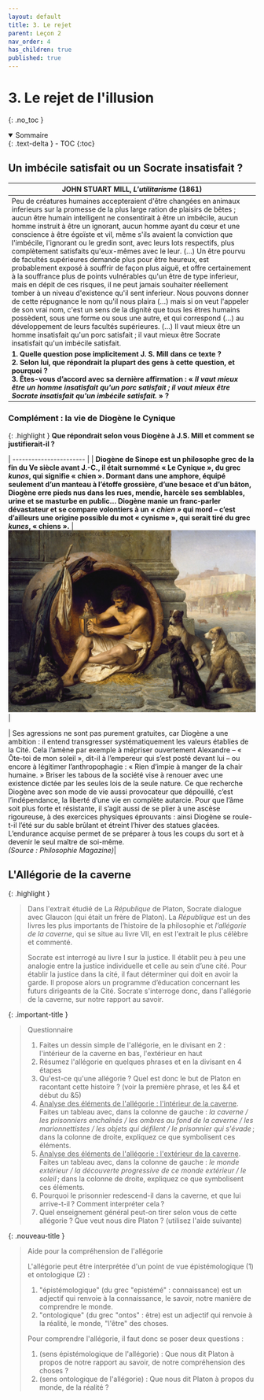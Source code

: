 ```yaml
---
layout: default
title: 3. Le rejet
parent: Leçon 2
nav_order: 4
has_children: true
published: true
---
```

# 3. Le rejet de l'illusion
{: .no_toc }

<details open markdown="block">
  <summary>
    Sommaire
  </summary>
  {: .text-delta }
- TOC
{:toc}
</details>

## Un imbécile satisfait ou un Socrate insatisfait ?


| JOHN STUART MILL, *L'utilitarisme* (1861)                    |
| ------------------------------------------------------------ |
| Peu de créatures humaines accepteraient d'être changées en animaux inferieurs sur la promesse de la plus large ration de plaisirs de bêtes ; aucun être humain intelligent ne consentirait à être un imbécile, aucun homme instruit à être un ignorant, aucun homme ayant du cœur et une conscience à être égoïste et vil, même s'ils avaient la conviction que l'imbécile, l'ignorant ou le gredin sont, avec leurs lots respectifs, plus complètement satisfaits qu'eux-mêmes avec le leur. (…) Un être pourvu de facultés supérieures demande plus pour être heureux, est probablement exposé à souffrir de façon plus aiguë, et offre certainement à la souffrance plus de points vulnérables qu'un être de type inferieur, mais en dépit de ces risques, il ne peut jamais souhaiter réellement tomber à un niveau d'existence qu'il sent inferieur. Nous pouvons donner de cette répugnance le nom qu'il nous plaira (…) mais si on veut l'appeler de son vrai nom, c'est un sens de la dignité que tous les êtres humains possèdent, sous une forme ou sous une autre, et qui correspond (…) au développement de leurs facultés supérieures. (…) Il vaut mieux être un homme insatisfait qu'un porc satisfait ; il vaut mieux être Socrate insatisfait qu'un imbécile satisfait. |
| **1. Quelle question pose implicitement J. S. Mill dans ce texte ? <br />2. Selon lui, que répondrait la plupart des gens à cette question, et pourquoi ? <br />3. Êtes-vous d’accord avec sa dernière affirmation : « *Il vaut mieux être un homme insatisfait qu'un porc satisfait ; il vaut mieux être Socrate insatisfait qu'un imbécile satisfait.* » ?** |

### Complément : la vie de Diogène le Cynique

{: .highlight }
**Que répondrait selon vous Diogène à J.S. Mill et  comment se justifierait-il ?**

| ----------------------- | 
|  **Diogène de Sinope est un philosophe grec de la fin du Ve siècle avant J.-C., il était surnommé « Le Cynique », du grec *kunos*, qui signifie « chien ». Dormant dans une amphore, équipé seulement d’un manteau à l’étoffe grossière, d’une besace et d’un bâton, Diogène erre pieds nus dans les rues, mendie, harcèle ses semblables, urine et se masturbe en public… Diogène manie un franc-parler dévastateur et se compare volontiers à un *« chien »* qui mord – c’est d’ailleurs une origine possible du mot « cynisme », qui serait tiré du grec *kunes*, « chiens ».**  | <img src="../../assets/img/diogene.jpeg" style="zoom:350%;" /> |

| Ses agressions ne sont pas purement gratuites, car Diogène a une ambition : il entend transgresser systématiquement les valeurs établies de la Cité. Cela l’amène par exemple à mépriser ouvertement Alexandre – « Ôte-toi de mon soleil », dit-il à l’empereur qui s’est posté devant lui – ou encore à légitimer l’anthropophagie : « Rien d’impie à manger de la chair humaine. » Briser les tabous de la société vise à renouer avec une existence dictée par les seules lois de la seule nature. Ce que recherche Diogène avec son mode de vie aussi provocateur que dépouillé, c’est l’indépendance, la liberté d’une vie en complète autarcie. Pour que l’âme soit plus forte et résistante, il s’agit aussi de se plier à une ascèse rigoureuse, à des exercices physiques éprouvants : ainsi Diogène se roule-t-il l’été sur du sable brûlant et étreint l’hiver des statues glacées. L’endurance acquise permet de se préparer à tous les coups du sort et à devenir le seul maître de soi-même. <br />*(Source : Philosophie Magazine)*|

## L'Allégorie de la caverne

{: .highlight }
>Dans l'extrait étudié de La *République* de Platon, Socrate dialogue avec Glaucon (qui était un frère de Platon). La *République* est un des livres les plus importants de l’histoire de la philosophie et *l’allégorie de la caverne*, qui se situe au livre VII, en est l'extrait le plus célèbre et commenté. 
>
>Socrate est interrogé au livre I sur la justice. Il établit peu à peu une analogie entre la justice individuelle et celle au sein d’une cité. Pour établir la justice dans la cité, il faut déterminer qui doit en avoir la garde. Il propose alors un programme d’éducation concernant les futurs dirigeants de la Cité. Socrate s'interroge donc, dans l'allégorie de la caverne, sur notre rapport au savoir.

{: .important-title }
> Questionnaire
>
> 1.  Faites un dessin simple de l'allégorie, en le divisant en 2 : l'intérieur de la caverne en bas, l'extérieur en haut  
> 2. Résumez l'allégorie en quelques phrases et en la divisant en 4 étapes  
>3. Qu'est-ce qu'une allégorie ? Quel est donc le but de Platon en racontant cette histoire ? (voir la première phrase, et les &4 et début du &5)  
>4. <u>Analyse des éléments de l'allégorie : l'intérieur de la caverne</u>. Faites un tableau avec, dans la colonne de gauche : *la caverne / les prisonniers enchaînés / les ombres au fond de la caverne / les marionnettistes / les objets qui défilent / le prisonnier qui s'évade* ; dans la colonne de droite, expliquez ce que symbolisent ces éléments.  
>5. <u>Analyse des éléments de l'allégorie : l'extérieur de la caverne</u>. Faites un tableau avec, dans la colonne de gauche :  *le monde extérieur / la découverte progressive de ce monde extérieur / le soleil* ; dans la colonne de droite, expliquez ce que symbolisent ces éléments.
>6. Pourquoi le prisonnier redescend-il dans la caverne, et que lui arrive-t-il ? Comment interpréter cela ?
>7. Quel enseignement général peut-on tirer selon vous de cette allégorie ? Que veut nous dire Platon ? (utilisez l'aide suivante)

{: .nouveau-title }
> Aide pour la compréhension de l'allégorie
>
>L'allégorie peut être interprétée d'un point de vue épistémologique (1) et ontologique (2) :
>1. "épistémologique" (du grec "epistémé" : connaissance) est un adjectif qui renvoie à la connaissance, le savoir, notre manière de comprendre le monde.
>2. "ontologique"  (du grec "ontos" : être) est un adjectif qui renvoie à la réalité, le monde, "l'être" des choses.
>
>Pour comprendre l'allégorie, il faut donc se poser deux questions :
>1. (sens épistémologique de l'allégorie) : Que nous dit Platon à propos de notre rapport au savoir, de notre compréhension des choses ?
>2. (sens ontologique de l'allégorie) : Que nous dit Platon à propos du monde, de la réalité ?  
